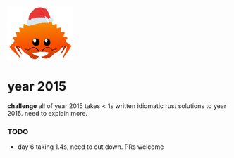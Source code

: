 <img src="../.assets/christmas_ferris.png" width="150px"/>

# year 2015

**challenge** all of year 2015 takes < 1s written idiomatic rust
solutions to year 2015. need to explain more.



### TODO 
+ day 6 taking 1.4s, need to cut down. PRs welcome
